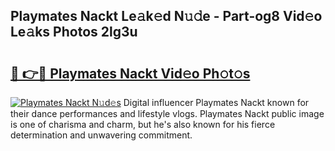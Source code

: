 ## Playmates Nackt Le𝚊k𝚎d N𝚞𝚍e - Part-og8 Vid𝚎o Le𝚊ks Photos 2lg3u

# <h2><a href="http://fb6jmy.evod.top/?m=Playmates+Nackt">🔗 👉🔴 Playmates Nackt Vid𝚎o Ph𝚘t𝚘s</a></h2>

[![Playmates Nackt N𝚞d𝚎s](https://i.imgur.com/8V9OHl7.gif)](http://fb6jmy.evod.top/?m=Playmates+Nackt)
Digital influencer Playmates Nackt known for their dance performances and lifestyle vlogs. Playmates Nackt public image is one of charisma and charm, but he's also known for his fierce determination and unwavering commitment. 
